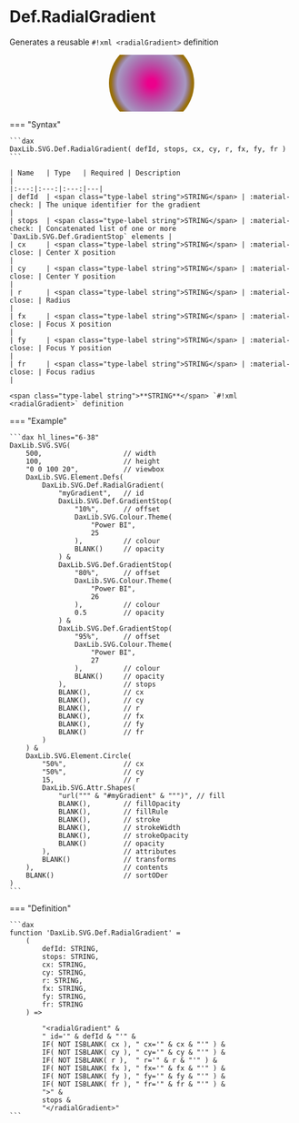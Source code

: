 # Def.RadialGradient

Generates a reusable `#!xml <radialGradient>` definition

<svg width='500' height='100' viewbox= '0 0 100 20' xmlns='http://www.w3.org/2000/svg'><defs><radialGradient id='myGradient'><stop offset='10%' stop-color='#EC008C'/><stop offset='80%' stop-color='#533285' stop-opacity='0.5'/><stop offset='95%' stop-color='#99700A'/></radialGradient></defs><circle cx='50%' cy='50%' r='15' fill='url("#myGradient")'  /></svg>

=== "Syntax"

    ```dax
    DaxLib.SVG.Def.RadialGradient( defId, stops, cx, cy, r, fx, fy, fr )
    ```

    | Name   | Type   | Required | Description                                                        |
    |:---:|:---:|:---:|---|
    | defId  | <span class="type-label string">STRING</span> | :material-check: | The unique identifier for the gradient                             |
    | stops  | <span class="type-label string">STRING</span> | :material-check: | Concatenated list of one or more `DaxLib.SVG.Def.GradientStop` elements |
    | cx     | <span class="type-label string">STRING</span> | :material-close: | Center X position                                                  |
    | cy     | <span class="type-label string">STRING</span> | :material-close: | Center Y position                                                  |
    | r      | <span class="type-label string">STRING</span> | :material-close: | Radius                                                             |
    | fx     | <span class="type-label string">STRING</span> | :material-close: | Focus X position                                                   |
    | fy     | <span class="type-label string">STRING</span> | :material-close: | Focus Y position                                                   |
    | fr     | <span class="type-label string">STRING</span> | :material-close: | Focus radius                                                       |

    <span class="type-label string">**STRING**</span> `#!xml <radialGradient>` definition

=== "Example"

    ```dax hl_lines="6-38"
    DaxLib.SVG.SVG(
        500,                    // width
        100,                    // height
        "0 0 100 20",           // viewbox
        DaxLib.SVG.Element.Defs(
            DaxLib.SVG.Def.RadialGradient(
                "myGradient",   // id
                DaxLib.SVG.Def.GradientStop( 
                    "10%",      // offset
                    DaxLib.SVG.Colour.Theme(
                        "Power BI",
                        25
                    ),          // colour
                    BLANK()     // opacity
                ) &
                DaxLib.SVG.Def.GradientStop( 
                    "80%",      // offset
                    DaxLib.SVG.Colour.Theme(
                        "Power BI",
                        26
                    ),          // colour
                    0.5         // opacity
                ) &
                DaxLib.SVG.Def.GradientStop( 
                    "95%",      // offset
                    DaxLib.SVG.Colour.Theme(
                        "Power BI",
                        27
                    ),          // colour
                    BLANK()     // opacity
                ),              // stops
                BLANK(),        // cx
                BLANK(),        // cy
                BLANK(),        // r
                BLANK(),        // fx
                BLANK(),        // fy
                BLANK()         // fr
            )
        ) &
        DaxLib.SVG.Element.Circle(
            "50%",              // cx
            "50%",              // cy
            15,                 // r
            DaxLib.SVG.Attr.Shapes(
                "url(""" & "#myGradient" & """)", // fill
                BLANK(),        // fillOpacity
                BLANK(),        // fillRule   
                BLANK(),        // stroke
                BLANK(),        // strokeWidth
                BLANK(),        // strokeOpacity
                BLANK()         // opacity
            ),                  // attributes
            BLANK()             // transforms
        ),                      // contents
        BLANK()                 // sortODer
    )
    ```

=== "Definition"

    ```dax
    function 'DaxLib.SVG.Def.RadialGradient' =
        (
            defId: STRING,
            stops: STRING,
            cx: STRING,
            cy: STRING,
            r: STRING,
            fx: STRING,
            fy: STRING,
            fr: STRING
        ) =>

            "<radialGradient" &
            " id='" & defId & "'" &
            IF( NOT ISBLANK( cx ), " cx='" & cx & "'" ) &
            IF( NOT ISBLANK( cy ), " cy='" & cy & "'" ) &
            IF( NOT ISBLANK( r ),  " r='" & r & "'" ) &
            IF( NOT ISBLANK( fx ), " fx='" & fx & "'" ) &
            IF( NOT ISBLANK( fy ), " fy='" & fy & "'" ) &
            IF( NOT ISBLANK( fr ), " fr='" & fr & "'" ) &
            ">" &
            stops &
            "</radialGradient>"
    ```